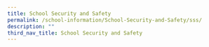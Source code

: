 ```yaml
---
title: School Security and Safety
permalink: /school-information/School-Security-and-Safety/sss/
description: ""
third_nav_title: School Security and Safety
---
```

